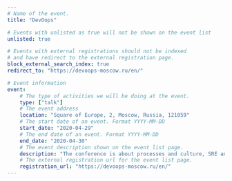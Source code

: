 ```yaml
---
# Name of the event.
title: "DevOops"

# Events with unlisted as true will not be shown on the event list
unlisted: true

# Events with external registrations should not be indexed
# and have redirect to the external registration page.
block_external_search_index: true
redirect_to: "https://devoops-moscow.ru/en/"

# Event information
event:
    # The type of activities we will be doing at the event.
    type: ["talk"]
    # The event address
    location: "Square of Europe, 2, Moscow, Russia, 121059"
    # The start date of an event. Format YYYY-MM-DD
    start_date: "2020-04-29"
    # The end date of an event. Format YYYY-MM-DD
    end_date: "2020-04-30"
    # The event description shown on the event list page.
    description: "The conference is about processes and culture, SRE and Cloud Native and, of course, this conference is absolutely not for DevOps engineers!"
    # The external registration url for the event list page.
    registration_url: "https://devoops-moscow.ru/en/"
---
```

